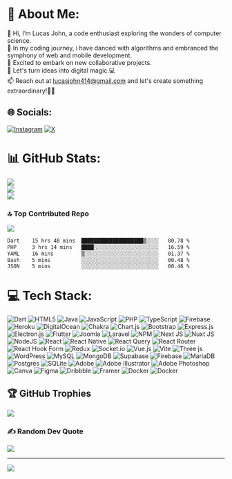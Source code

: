 # 💫 About Me:
👋 Hi, I’m Lucas John, a code enthusiast exploring the wonders of computer science.<br>👀 In my coding journey, i have danced with algorithms and embranced the symphony of web and mobile development.<br>🌱 Excited to embark on new collaborative projects.<br>💞️ Let's turn ideas into digital magic.💻 <br>📫 Reach out at lucasjohn414@gmail.com and let's create something extraordinary!🚀🌟


## 🌐 Socials:
[![Instagram](https://img.shields.io/badge/Instagram-%23E4405F.svg?logo=Instagram&logoColor=white)](https://instagram.com/lucaprogrammer) [![X](https://img.shields.io/badge/X-black.svg?logo=X&logoColor=white)](https://x.com/LucaProgrammer) 


# 📊 GitHub Stats:
![](https://github-readme-stats.vercel.app/api?username=LucasJohnNyamhanga&theme=dark&hide_border=false&include_all_commits=true&count_private=true)<br/>
![](https://github-readme-streak-stats.herokuapp.com/?user=LucasJohnNyamhanga&theme=dark&hide_border=false)<br/>
![](https://github-readme-stats.vercel.app/api/top-langs/?username=LucasJohnNyamhanga&theme=dark&hide_border=false&include_all_commits=true&count_private=true&layout=compact)<br/>

### 🔝 Top Contributed Repo
![](https://github-contributor-stats.vercel.app/api?username=LucasJohnNyamhanga&limit=5&theme=dark&combine_all_yearly_contributions=true)

<!--START_SECTION:waka-->

```txt
Dart    15 hrs 48 mins  ████████████████████▒░░░░   80.78 %
PHP     3 hrs 14 mins   ████░░░░░░░░░░░░░░░░░░░░░   16.59 %
YAML    16 mins         ▒░░░░░░░░░░░░░░░░░░░░░░░░   01.37 %
Bash    5 mins          ░░░░░░░░░░░░░░░░░░░░░░░░░   00.48 %
JSON    5 mins          ░░░░░░░░░░░░░░░░░░░░░░░░░   00.46 %
```

<!--END_SECTION:waka-->

# 💻 Tech Stack:
![Dart](https://img.shields.io/badge/dart-%230175C2.svg?style=for-the-badge&logo=dart&logoColor=white) ![HTML5](https://img.shields.io/badge/html5-%23E34F26.svg?style=for-the-badge&logo=html5&logoColor=white) ![Java](https://img.shields.io/badge/java-%23ED8B00.svg?style=for-the-badge&logo=openjdk&logoColor=white) ![JavaScript](https://img.shields.io/badge/javascript-%23323330.svg?style=for-the-badge&logo=javascript&logoColor=%23F7DF1E) ![PHP](https://img.shields.io/badge/php-%23777BB4.svg?style=for-the-badge&logo=php&logoColor=white) ![TypeScript](https://img.shields.io/badge/typescript-%23007ACC.svg?style=for-the-badge&logo=typescript&logoColor=white) ![Firebase](https://img.shields.io/badge/firebase-%23039BE5.svg?style=for-the-badge&logo=firebase) ![Heroku](https://img.shields.io/badge/heroku-%23430098.svg?style=for-the-badge&logo=heroku&logoColor=white) ![DigitalOcean](https://img.shields.io/badge/DigitalOcean-%230167ff.svg?style=for-the-badge&logo=digitalOcean&logoColor=white) ![Chakra](https://img.shields.io/badge/chakra-%234ED1C5.svg?style=for-the-badge&logo=chakraui&logoColor=white) ![Chart.js](https://img.shields.io/badge/chart.js-F5788D.svg?style=for-the-badge&logo=chart.js&logoColor=white) ![Bootstrap](https://img.shields.io/badge/bootstrap-%238511FA.svg?style=for-the-badge&logo=bootstrap&logoColor=white) ![Express.js](https://img.shields.io/badge/express.js-%23404d59.svg?style=for-the-badge&logo=express&logoColor=%2361DAFB) ![Electron.js](https://img.shields.io/badge/Electron-191970?style=for-the-badge&logo=Electron&logoColor=white) ![Flutter](https://img.shields.io/badge/Flutter-%2302569B.svg?style=for-the-badge&logo=Flutter&logoColor=white) ![Joomla](https://img.shields.io/badge/joomla-%235091CD.svg?style=for-the-badge&logo=joomla&logoColor=white) ![Laravel](https://img.shields.io/badge/laravel-%23FF2D20.svg?style=for-the-badge&logo=laravel&logoColor=white) ![NPM](https://img.shields.io/badge/NPM-%23CB3837.svg?style=for-the-badge&logo=npm&logoColor=white) ![Next JS](https://img.shields.io/badge/Next-black?style=for-the-badge&logo=next.js&logoColor=white) ![Nuxt JS](https://img.shields.io/badge/Nuxt-002E3B?style=for-the-badge&logo=nuxt.js&logoColor=#00DC82) ![NodeJS](https://img.shields.io/badge/node.js-6DA55F?style=for-the-badge&logo=node.js&logoColor=white) ![React](https://img.shields.io/badge/react-%2320232a.svg?style=for-the-badge&logo=react&logoColor=%2361DAFB) ![React Native](https://img.shields.io/badge/react_native-%2320232a.svg?style=for-the-badge&logo=react&logoColor=%2361DAFB) ![React Query](https://img.shields.io/badge/-React%20Query-FF4154?style=for-the-badge&logo=react%20query&logoColor=white) ![React Router](https://img.shields.io/badge/React_Router-CA4245?style=for-the-badge&logo=react-router&logoColor=white) ![React Hook Form](https://img.shields.io/badge/React%20Hook%20Form-%23EC5990.svg?style=for-the-badge&logo=reacthookform&logoColor=white) ![Redux](https://img.shields.io/badge/redux-%23593d88.svg?style=for-the-badge&logo=redux&logoColor=white) ![Socket.io](https://img.shields.io/badge/Socket.io-black?style=for-the-badge&logo=socket.io&badgeColor=010101) ![Vue.js](https://img.shields.io/badge/vue.js-%2335495e.svg?style=for-the-badge&logo=vuedotjs&logoColor=%234FC08D) ![Vite](https://img.shields.io/badge/vite-%23646CFF.svg?style=for-the-badge&logo=vite&logoColor=white) ![Three js](https://img.shields.io/badge/threejs-black?style=for-the-badge&logo=three.js&logoColor=white) ![WordPress](https://img.shields.io/badge/WordPress-%23117AC9.svg?style=for-the-badge&logo=WordPress&logoColor=white) ![MySQL](https://img.shields.io/badge/mysql-%2300000f.svg?style=for-the-badge&logo=mysql&logoColor=white) ![MongoDB](https://img.shields.io/badge/MongoDB-%234ea94b.svg?style=for-the-badge&logo=mongodb&logoColor=white) ![Supabase](https://img.shields.io/badge/Supabase-3ECF8E?style=for-the-badge&logo=supabase&logoColor=white) ![Firebase](https://img.shields.io/badge/Firebase-039BE5?style=for-the-badge&logo=Firebase&logoColor=white) ![MariaDB](https://img.shields.io/badge/MariaDB-003545?style=for-the-badge&logo=mariadb&logoColor=white) ![Postgres](https://img.shields.io/badge/postgres-%23316192.svg?style=for-the-badge&logo=postgresql&logoColor=white) ![SQLite](https://img.shields.io/badge/sqlite-%2307405e.svg?style=for-the-badge&logo=sqlite&logoColor=white) ![Adobe](https://img.shields.io/badge/adobe-%23FF0000.svg?style=for-the-badge&logo=adobe&logoColor=white) ![Adobe Illustrator](https://img.shields.io/badge/adobe%20illustrator-%23FF9A00.svg?style=for-the-badge&logo=adobe%20illustrator&logoColor=white) ![Adobe Photoshop](https://img.shields.io/badge/adobe%20photoshop-%2331A8FF.svg?style=for-the-badge&logo=adobe%20photoshop&logoColor=white) ![Canva](https://img.shields.io/badge/Canva-%2300C4CC.svg?style=for-the-badge&logo=Canva&logoColor=white) ![Figma](https://img.shields.io/badge/figma-%23F24E1E.svg?style=for-the-badge&logo=figma&logoColor=white) ![Dribbble](https://img.shields.io/badge/Dribbble-EA4C89?style=for-the-badge&logo=dribbble&logoColor=white) ![Framer](https://img.shields.io/badge/Framer-black?style=for-the-badge&logo=framer&logoColor=blue) ![Docker](https://img.shields.io/badge/docker-%230db7ed.svg?style=for-the-badge&logo=docker&logoColor=white) ![Docker](https://img.shields.io/badge/docker-%230db7ed.svg?style=for-the-badge&logo=docker&logoColor=white)

## 🏆 GitHub Trophies
![](https://github-profile-trophy.vercel.app/?username=LucasJohnNyamhanga&theme=radical&no-frame=false&no-bg=false&margin-w=4)

### ✍️ Random Dev Quote
![](https://quotes-github-readme.vercel.app/api?type=horizontal&theme=radical)

---
[![](https://visitcount.itsvg.in/api?id=LucasJohnNyamhanga&icon=0&color=0)](https://visitcount.itsvg.in)

<!-- Proudly created with GPRM ( https://gprm.itsvg.in ) -->
